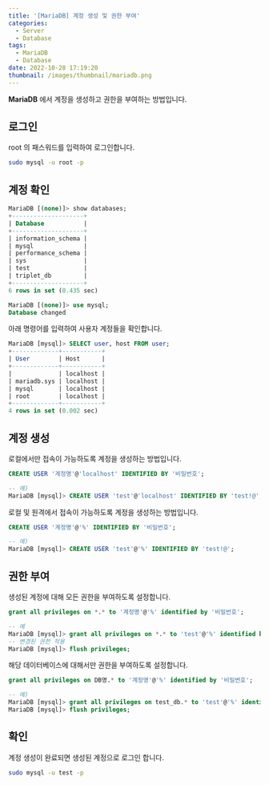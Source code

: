 ```yaml
---
title: '[MariaDB] 계정 생성 및 권한 부여'
categories:
  - Server
  - Database
tags:
  - MariaDB
  - Database
date: 2022-10-28 17:19:20
thumbnail: /images/thumbnail/mariadb.png
---
```


**MariaDB** 에서 계정을 생성하고 권한을 부여하는 방법입니다.

## 로그인

root 의 패스워드를 입력하여 로그인합니다.

```bash
sudo mysql -u root -p
```

## 계정 확인

```sql
MariaDB [(none)]> show databases;
+--------------------+
| Database           |
+--------------------+
| information_schema |
| mysql              |
| performance_schema |
| sys                |
| test               |
| triplet_db         |
+--------------------+
6 rows in set (0.435 sec)

MariaDB [(none)]> use mysql;
Database changed
```

아래 명령어를 입력하여 사용자 계정들을 확인합니다.

```sql
MariaDB [mysql]> SELECT user, host FROM user;
+-------------+-----------+
| User        | Host      |
+-------------+-----------+
|             | localhost |
| mariadb.sys | localhost |
| mysql       | localhost |
| root        | localhost |
+-------------+-----------+
4 rows in set (0.002 sec)
```

## 계정 생성

로컬에서만 접속이 가능하도록 계정을 생성하는 방법입니다.

```sql
CREATE USER '계정명'@'localhost' IDENTIFIED BY '비밀번호';
```

```sql
-- 예)
MariaDB [mysql]> CREATE USER 'test'@'localhost' IDENTIFIED BY 'test!@';
```

로컬 및 원격에서 접속이 가능하도록 계정을 생성하는 방법입니다.

```sql
CREATE USER '계정명'@'%' IDENTIFIED BY '비밀번호';
```

```sql
-- 예)
MariaDB [mysql]> CREATE USER 'test'@'%' IDENTIFIED BY 'test!@';
```

## 권한 부여

생성된 계정에 대해 모든 권한을 부여하도록 설정합니다.

```sql
grant all privileges on *.* to '계정명'@'%' identified by '비밀번호';
```

```sql
-- 예
MariaDB [mysql]> grant all privileges on *.* to 'test'@'%' identified by 'test!@';
-- 변경된 권한 적용
MariaDB [mysql]> flush privileges;
```

해당 데이터베이스에 대해서만 권한을 부여하도록 설정합니다.

```sql
grant all privileges on DB명.* to '계정명'@'%' identified by '비밀번호';
```

```sql
-- 예)
MariaDB [mysql]> grant all privileges on test_db.* to 'test'@'%' identified by 'test!@';
MariaDB [mysql]> flush privileges;
```

## 확인

계정 생성이 완료되면 생성된 계정으로 로그인 합니다.

```bash
sudo mysql -u test -p
```
